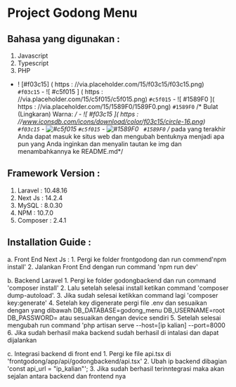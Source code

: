 # Project Godong Menu 

## Bahasa yang digunakan :
1. Javascript
2. Typescript
3. PHP

- ! [#f03c15] ( https : //via.placeholder.com/15/f03c15/f03c15.png) ` #f03c15` - ![ #c5f015 ] ( https : //via.placeholder.com/15/c5f015/c5f015.png) `#c5f015` - ![ #1589F0 ]( https : //via.placeholder.com/15/1589F0/1589F0.png) `#1589F0` /* Bulat (Lingkaran) Warna: */ - ![ #f03c15 ]( https : //www.iconsdb.com/icons/download/color/f03c15/circle-16.png) `#f03c15` - ![ #c5f015 ]( https://www.iconsdb.com/icons/download/color/c5f015/circle-16.png ) `#c5f015` - ![ #1589F0 ]( https://www.iconsdb.com/icons/download/color/1589F0/circle-16.png ) ` #1589F0` /* pada yang terakhir Anda dapat masuk ke situs web dan mengubah bentuknya menjadi apa pun yang Anda inginkan dan menyalin tautan ke img dan menambahkannya ke README.md*/

## Framework Version :
  1. Laravel  : 10.48.16
  2. Next Js  : 14.2.4
  3. MySQL    : 8.0.30
  4. NPM      : 10.7.0
  5. Composer : 2.4.1

## Installation Guide : 
  a. Front End Next Js :
     1. Pergi ke folder frontgodong dan run commend'npm install'
     2. Jalankan Front End dengan run command 'npm run dev'
        
  b. Backend Laravel
     1. Pergi ke folder godongbackend dan run command 'composer install'
     2. Lalu setelah selesai install ketikan command 'composer dump-autoload'.
     3. Jika sudah selesai ketikkan command lagi 'composer key:generate'
     4. Setelah key digenerate pergi file .env dan sesuaikan dengan yang dibawah 
          DB_DATABASE=godong_menu
          DB_USERNAME=root
          DB_PASSWORD= 
      atau sesuaikan dengan device sendiri
    5. Setelah selesai mengubah run command 'php artisan serve --host=[ip kalian] --port=8000
    6. Jika sudah berhasil maka backend sudah berhasil di intalasi dan dapat dijalankan
       
  c. Integrasi backend di front end
    1. Pergi ke file api.tsx di  'frontgodong/app/api/godongbackend/api.tsx'
    2. Ubah ip backend dibagian 'const api_url = "ip_kalian"';
    3. Jika sudah berhasil terinntegrasi maka akan sejalan antara backend dan frontend nya
